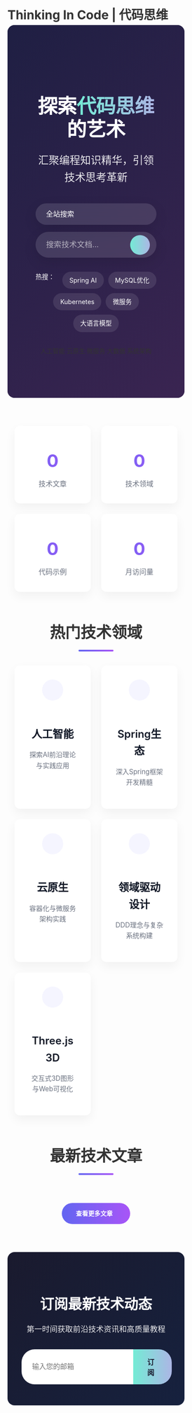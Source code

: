# Thinking In Code | 代码思维

<div class="hero-container">
  <div class="hero-background">
    <div class="tech-particles" id="tech-particles"></div>
    <div class="gradient-overlay"></div>
  </div>
  <div class="hero-content">
    <h1 class="hero-title">探索<span class="gradient-text">代码思维</span>的艺术</h1>
    <p class="hero-subtitle">汇聚编程知识精华，引领技术思考革新</p>
    <div class="search-container">
      <div class="search-category-selector">
        <select id="search-category">
          <option value="all">全站搜索</option>
          <option value="spring">Spring生态</option>
          <option value="cloud">云原生</option>
          <option value="ai">人工智能</option>
          <option value="db">数据库</option>
          <option value="arch">架构设计</option>
        </select>
        <div class="select-arrow"><i class="fas fa-chevron-down"></i></div>
      </div>
      <div class="search-wrapper">
        <input type="text" id="tech-search" placeholder="搜索技术文档..." onkeyup="handleSearchKeyUp(event)">
        <button class="search-btn primary-search-btn" onclick="performGlobalSearch()"><i class="fas fa-search"></i></button>
        <div class="search-dropdown">
          <button class="search-btn advanced-search-btn" onclick="toggleAdvancedSearch()"><i class="fas fa-sliders-h"></i></button>
          <div class="advanced-search-panel" id="advanced-search-panel">
            <div class="search-options">
              <div class="option-group">
                <h4>搜索范围</h4>
                <div class="option-items">
                  <label><input type="checkbox" checked> 标题</label>
                  <label><input type="checkbox" checked> 内容</label>
                  <label><input type="checkbox" checked> 代码</label>
                  <label><input type="checkbox"> 评论</label>
                </div>
              </div>
              <div class="option-group">
                <h4>排序方式</h4>
                <div class="option-items">
                  <label><input type="radio" name="sort" checked> 相关度</label>
                  <label><input type="radio" name="sort"> 最新发布</label>
                  <label><input type="radio" name="sort"> 最多浏览</label>
                </div>
              </div>
              <div class="option-group">
                <h4>时间范围</h4>
                <div class="option-items">
                  <label><input type="radio" name="time" checked> 不限</label>
                  <label><input type="radio" name="time"> 一周内</label>
                  <label><input type="radio" name="time"> 一月内</label>
                  <label><input type="radio" name="time"> 一年内</label>
                </div>
              </div>
            </div>
            <div class="advanced-search-actions">
              <button class="reset-btn" onclick="resetAdvancedOptions()">重置</button>
              <button class="apply-btn" onclick="applyAdvancedOptions()">应用</button>
            </div>
          </div>
        </div>
      </div>
      <div class="hot-keywords">
        <span class="hot-title">热搜：</span>
        <a href="#" class="hot-keyword" onclick="searchKeyword('Spring AI')">Spring AI</a>
        <a href="#" class="hot-keyword" onclick="searchKeyword('MySQL优化')">MySQL优化</a>
        <a href="#" class="hot-keyword" onclick="searchKeyword('Kubernetes')">Kubernetes</a>
        <a href="#" class="hot-keyword" onclick="searchKeyword('微服务')">微服务</a>
        <a href="#" class="hot-keyword trending" onclick="searchKeyword('大语言模型')"><i class="fas fa-fire"></i>大语言模型</a>
      </div>
    </div>
    <div class="hero-tags">
      <span class="tag">人工智能</span>
      <span class="tag">云原生</span>
      <span class="tag">微服务</span>
      <span class="tag">大数据</span>
      <span class="tag">系统架构</span>
    </div>
  </div>
</div>

<div class="stats-container">
  <div class="stat-card" data-aos="fade-up" data-aos-delay="100">
    <div class="stat-icon"><i class="fas fa-book-open"></i></div>
    <div class="stat-value counter" data-target="500">0</div>
    <div class="stat-label">技术文章</div>
  </div>
  <div class="stat-card" data-aos="fade-up" data-aos-delay="200">
    <div class="stat-icon"><i class="fas fa-code-branch"></i></div>
    <div class="stat-value counter" data-target="150">0</div>
    <div class="stat-label">技术领域</div>
  </div>
  <div class="stat-card" data-aos="fade-up" data-aos-delay="300">
    <div class="stat-icon"><i class="fas fa-laptop-code"></i></div>
    <div class="stat-value counter" data-target="1000">0</div>
    <div class="stat-label">代码示例</div>
  </div>
  <div class="stat-card" data-aos="fade-up" data-aos-delay="400">
    <div class="stat-icon"><i class="fas fa-users"></i></div>
    <div class="stat-value counter" data-target="25000">0</div>
    <div class="stat-label">月访问量</div>
  </div>
</div>

<div class="tech-category-section">
  <h2 class="section-title" data-aos="fade-up">热门技术领域</h2>
  <div class="tech-categories">
    <a href="/zh/chapter_ai/" class="category-card" data-aos="zoom-in" data-aos-delay="100">
      <div class="category-icon"><i class="fas fa-brain"></i></div>
      <h3>人工智能</h3>
      <p>探索AI前沿理论与实践应用</p>
    </a>
    <a href="/zh/chapter_spring_ai/" class="category-card" data-aos="zoom-in" data-aos-delay="200">
      <div class="category-icon"><i class="fas fa-leaf"></i></div>
      <h3>Spring生态</h3>
      <p>深入Spring框架开发精髓</p>
    </a>
    <a href="/zh/chapter_kubernetes/" class="category-card" data-aos="zoom-in" data-aos-delay="300">
      <div class="category-icon"><i class="fas fa-cubes"></i></div>
      <h3>云原生</h3>
      <p>容器化与微服务架构实践</p>
    </a>
    <a href="/zh/chapter_ddd/" class="category-card" data-aos="zoom-in" data-aos-delay="400">
      <div class="category-icon"><i class="fas fa-sitemap"></i></div>
      <h3>领域驱动设计</h3>
      <p>DDD理念与复杂系统构建</p>
    </a>
    <a href="/zh/3d_showcase/" class="category-card" data-aos="zoom-in" data-aos-delay="500">
      <div class="category-icon"><i class="fas fa-cube"></i></div>
      <h3>Three.js 3D</h3>
      <p>交互式3D图形与Web可视化</p>
    </a>
  </div>
</div>

<div class="latest-articles-section">
  <h2 class="section-title" data-aos="fade-up">最新技术文章</h2>
  <div class="article-cards" id="latest-articles">
    <!-- 文章卡片将由JavaScript动态加载 -->
  </div>
  <div class="see-more-container" data-aos="fade-up">
    <a href="/zh/book_index/" class="see-more-btn">查看更多文章 <i class="fas fa-arrow-right"></i></a>
  </div>
</div>

<div class="newsletter-section" data-aos="fade-up">
  <div class="newsletter-content">
    <h2>订阅最新技术动态</h2>
    <p>第一时间获取前沿技术资讯和高质量教程</p>
    <form id="newsletter-form" class="newsletter-form">
      <input type="email" placeholder="输入您的邮箱" required>
      <button type="submit">订阅 <i class="fas fa-paper-plane"></i></button>
    </form>
  </div>
</div>

<script src="https://cdn.jsdelivr.net/npm/particles.js@2.0.0/particles.min.js"></script>
<script src="https://cdn.jsdelivr.net/npm/aos@2.3.4/dist/aos.js"></script>
<script>
// 初始化AOS动画库
document.addEventListener('DOMContentLoaded', function() {
  // 初始化AOS动画库
  AOS.init({
    duration: 800,
    once: true
  });
  
  // 初始化粒子效果
  particlesJS('tech-particles', {
    particles: {
      number: { value: 80, density: { enable: true, value_area: 800 } },
      color: { value: "#ffffff" },
      shape: { type: "circle" },
      opacity: { value: 0.5, random: true },
      size: { value: 3, random: true },
      line_linked: {
        enable: true,
        distance: 150,
        color: "#ffffff",
        opacity: 0.4,
        width: 1
      },
      move: {
        enable: true,
        speed: 2,
        direction: "none",
        random: true,
        straight: false,
        out_mode: "out",
        bounce: false
      }
    },
    interactivity: {
      detect_on: "canvas",
      events: {
        onhover: { enable: true, mode: "grab" },
        onclick: { enable: true, mode: "push" },
        resize: true
      },
      modes: {
        grab: { distance: 140, line_linked: { opacity: 1 } },
        push: { particles_nb: 4 }
      }
    },
    retina_detect: true
  });
  
  // 计数器动画
  const counters = document.querySelectorAll('.counter');
  counters.forEach(counter => {
    const target = +counter.getAttribute('data-target');
    const duration = 2000; // 动画持续2秒
    const increment = target / (duration / 16); // 每16ms更新一次
    
    const updateCount = () => {
      const count = +counter.innerText;
      if (count < target) {
        counter.innerText = Math.ceil(count + increment);
        setTimeout(updateCount, 16);
      } else {
        counter.innerText = target.toLocaleString();
      }
    };
    
    // 当元素进入视图时开始计数
    const observer = new IntersectionObserver((entries) => {
      if(entries[0].isIntersecting) {
        updateCount();
        observer.disconnect();
      }
    }, { threshold: 0.5 });
    
    observer.observe(counter);
  });
  
  // 高级搜索面板初始化
  initAdvancedSearch();
  
  // 动态加载最新文章
  loadLatestArticles();
});

// 初始化高级搜索面板
function initAdvancedSearch() {
  // 获取面板和按钮元素
  const advancedSearchPanel = document.getElementById('advanced-search-panel');
  if (!advancedSearchPanel) return;
  
  // 隐藏面板
  advancedSearchPanel.style.display = 'none';
  
  // 添加点击事件到文档，用于关闭面板
  document.addEventListener('click', function(event) {
    const isClickInside = event.target.closest('.search-dropdown');
    const isToggleButton = event.target.closest('.advanced-search-btn');
    
    if (!isClickInside && !isToggleButton && advancedSearchPanel.style.display === 'block') {
      advancedSearchPanel.style.display = 'none';
    }
  });
}

// 切换高级搜索面板显示
function toggleAdvancedSearch() {
  const panel = document.getElementById('advanced-search-panel');
  if (panel.style.display === 'none' || panel.style.display === '') {
    panel.style.display = 'block';
  } else {
    panel.style.display = 'none';
  }
}

// 重置高级搜索选项
function resetAdvancedOptions() {
  const checkboxes = document.querySelectorAll('#advanced-search-panel input[type="checkbox"]');
  const radios = document.querySelectorAll('#advanced-search-panel input[type="radio"]');
  
  checkboxes.forEach(checkbox => {
    if (checkbox.closest('.option-items').querySelector('label:first-child input') === checkbox) {
      checkbox.checked = true;
    } else {
      checkbox.checked = false;
    }
  });
  
  radios.forEach(radio => {
    if (radio.closest('.option-items').querySelector('label:first-child input') === radio) {
      radio.checked = true;
    } else {
      radio.checked = false;
    }
  });
}

// 应用高级搜索选项
function applyAdvancedOptions() {
  // 收集所有选中的选项
  const searchScope = [];
  document.querySelectorAll('#advanced-search-panel .option-group:nth-child(1) input:checked').forEach(input => {
    searchScope.push(input.parentNode.textContent.trim());
  });
  
  let sortMethod = '';
  document.querySelectorAll('#advanced-search-panel .option-group:nth-child(2) input:checked').forEach(input => {
    sortMethod = input.parentNode.textContent.trim();
  });
  
  let timeRange = '';
  document.querySelectorAll('#advanced-search-panel .option-group:nth-child(3) input:checked').forEach(input => {
    timeRange = input.parentNode.textContent.trim();
  });
  
  // 组合搜索词
  const baseSearchText = document.getElementById('tech-search').value.trim();
  let enhancedSearchText = baseSearchText;
  
  if (searchScope.length > 0 && searchScope.length < 4) {
    enhancedSearchText += ' scope:' + searchScope.join(',');
  }
  
  if (sortMethod && sortMethod !== '相关度') {
    enhancedSearchText += ' sort:' + sortMethod;
  }
  
  if (timeRange && timeRange !== '不限') {
    enhancedSearchText += ' time:' + timeRange;
  }
  
  // 更新搜索框
  document.getElementById('tech-search').value = enhancedSearchText;
  
  // 关闭高级搜索面板
  document.getElementById('advanced-search-panel').style.display = 'none';
}

// 处理搜索框回车事件
function handleSearchKeyUp(event) {
  if (event.key === 'Enter') {
    performGlobalSearch();
  }
}

// 执行全局搜索
function performGlobalSearch() {
  const searchText = document.getElementById('tech-search').value.trim();
  const category = document.getElementById('search-category').value;
  
  if (searchText) {
    // 尝试使用MkDocs内置搜索框
    const globalSearchInput = document.querySelector('.md-search__input');
    if (globalSearchInput) {
      // 设置搜索框的值
      globalSearchInput.value = searchText;
      
      // 触发输入事件以激活搜索
      globalSearchInput.dispatchEvent(new Event('input', { bubbles: true }));
      
      // 点击搜索图标以打开搜索结果
      const searchIcon = document.querySelector('.md-header__button[aria-label="搜索"]') || 
                         document.querySelector('.md-header__button[aria-label="Search"]');
      if (searchIcon) {
        searchIcon.click();
      }
      
      // 聚焦到搜索框
      globalSearchInput.focus();
    } else {
      // 如果没有找到内置搜索，使用自定义搜索页面
      const searchParams = new URLSearchParams();
      searchParams.append('q', searchText);
      
      if (category && category !== 'all') {
        searchParams.append('category', category);
      }
      
      window.location.href = `${window.location.origin}/search.html?${searchParams.toString()}`;
    }
  }
}

// 使用预定义关键词进行搜索
function searchKeyword(keyword) {
  document.getElementById('tech-search').value = keyword;
  performGlobalSearch();
  return false; // 阻止链接默认行为
}

// 加载最新文章
function loadLatestArticles() {
  // 这里可以替换为实际的API调用或静态数据
  const latestArticles = [
    {
      title: "Spring AI 与大语言模型集成实践",
      description: "探索���何在Spring应用中集成最新的大语言模型技术",
      category: "人工智能",
      date: "2025-06-01",
      url: "/zh/chapter_spring_ai/llm_integration/"
    },
    {
      title: "Kubernetes Operator开发指南",
      description: "从零开始构建自定义Kubernetes Operator",
      category: "云原生",
      date: "2025-05-25",
      url: "/zh/chapter_kubernetes/custom_operator/"
    },
    {
      title: "事件��暴建模工作坊实践",
      description: "如何通过事件风暴快速构建领域模型",
      category: "DDD",
      date: "2025-05-18", 
      url: "/zh/chapter_ddd/event_storming/"
    },
    {
      title: "Netty高性能网络编程进阶",
      description: "深入Netty核心原理与性能优化策略",
      category: "网络编程",
      date: "2025-05-10",
      url: "/zh/chapter_netty/advanced_performance/"
    }
  ];
  
  const articlesContainer = document.getElementById('latest-articles');
  latestArticles.forEach((article, index) => {
    const delay = (index + 1) * 100;
    const articleCard = document.createElement('div');
    articleCard.className = 'article-card';
    articleCard.setAttribute('data-aos', 'fade-up');
    articleCard.setAttribute('data-aos-delay', delay);
    
    articleCard.innerHTML = `
      <div class="article-category">${article.category}</div>
      <h3 class="article-title"><a href="${article.url}">${article.title}</a></h3>
      <p class="article-desc">${article.description}</p>
      <div class="article-meta">
        <span class="article-date"><i class="far fa-calendar-alt"></i> ${article.date}</span>
        <a href="${article.url}" class="read-more">阅读全文 <i class="fas fa-angle-right"></i></a>
      </div>
    `;
    
    articlesContainer.appendChild(articleCard);
  });
}

// 订阅表单处理
document.addEventListener('DOMContentLoaded', function() {
  const newsletterForm = document.getElementById('newsletter-form');
  if (newsletterForm) {
    newsletterForm.addEventListener('submit', function(e) {
      e.preventDefault();
      const emailInput = this.querySelector('input[type="email"]');
      const email = emailInput.value;
      
      // 这里应添加实际的订阅逻辑
      alert(`感谢订阅！我们会将最新技术资讯发送到: ${email}`);
      emailInput.value = '';
    });
  }
});
</script>

<style>
/* 重置与基础样式 */
* {
  margin: 0;
  padding: 0;
  box-sizing: border-box;
}

body {
  font-family: 'Inter', 'SF Pro Text', -apple-system, BlinkMacSystemFont, 'Segoe UI', Roboto, Oxygen, Ubuntu, Cantarell, 'Open Sans', 'Helvetica Neue', sans-serif;
  line-height: 1.6;
  color: #333;
  overflow-x: hidden;
}

a {
  text-decoration: none;
  color: inherit;
  transition: color 0.3s ease;
}

/* 英雄区域 */
.hero-container {
  position: relative;
  min-height: 600px;
  display: flex;
  align-items: center;
  justify-content: center;
  text-align: center;
  padding: 4rem 2rem;
  margin-bottom: 4rem;
  overflow: hidden;
  border-radius: 16px;
}

.hero-background {
  position: absolute;
  top: 0;
  left: 0;
  width: 100%;
  height: 100%;
  z-index: -1;
}

.tech-particles {
  position: absolute;
  top: 0;
  left: 0;
  width: 100%;
  height: 100%;
  background-color: #1a1a2e;
}

.gradient-overlay {
  position: absolute;
  top: 0;
  left: 0;
  width: 100%;
  height: 100%;
  background: linear-gradient(135deg, rgba(32, 32, 72, 0.8) 0%, rgba(66, 39, 90, 0.8) 100%);
}

.hero-content {
  position: relative;
  max-width: 900px;
  width: 100%;
  padding: 2rem;
  z-index: 1;
}

.hero-title {
  font-size: 3.5rem;
  font-weight: 800;
  margin-bottom: 1.5rem;
  color: white;
  letter-spacing: -0.5px;
  line-height: 1.2;
}

.gradient-text {
  background: linear-gradient(to right, #74ebd5, #ACB6E5);
  -webkit-background-clip: text;
  background-clip: text;
  -webkit-text-fill-color: transparent;
}

.hero-subtitle {
  font-size: 1.5rem;
  color: rgba(255, 255, 255, 0.9);
  margin-bottom: 2.5rem;
  max-width: 700px;
  margin-left: auto;
  margin-right: auto;
}

.search-container {
  max-width: 800px;
  margin: 0 auto 2rem;
  position: relative;
  display: flex;
  flex-direction: column;
  gap: 1rem;
}

.search-category-selector {
  position: relative;
}

#search-category {
  width: 100%;
  padding: 1rem 1.5rem;
  font-size: 1rem;
  border: none;
  border-radius: 30px;
  background-color: rgba(255, 255, 255, 0.12);
  color: white;
  backdrop-filter: blur(10px);
  box-shadow: 0 10px 30px rgba(0, 0, 0, 0.1);
  appearance: none;
}

.select-arrow {
  position: absolute;
  top: 50%;
  right: 15px;
  transform: translateY(-50%);
  pointer-events: none;
  color: rgba(255, 255, 255, 0.7);
}

.search-wrapper {
  width: 100%;
  position: relative;
}

#tech-search {
  width: 100%;
  padding: 1.2rem 1.5rem;
  font-size: 1.1rem;
  border: none;
  border-radius: 30px;
  background-color: rgba(255, 255, 255, 0.12);
  color: white;
  backdrop-filter: blur(10px);
  box-shadow: 0 10px 30px rgba(0, 0, 0, 0.1);
  transition: all 0.3s ease;
}

#tech-search::placeholder {
  color: rgba(255, 255, 255, 0.6);
}

#tech-search:focus {
  background-color: rgba(255, 255, 255, 0.2);
  box-shadow: 0 10px 30px rgba(0, 0, 0, 0.2);
  outline: none;
}

.search-btn {
  position: absolute;
  right: 15px;
  top: 50%;
  transform: translateY(-50%);
  background: linear-gradient(to right, #74ebd5, #ACB6E5);
  border: none;
  color: #1a1a2e;
  width: 45px;
  height: 45px;
  border-radius: 50%;
  font-size: 1.2rem;
  cursor: pointer;
  display: flex;
  align-items: center;
  justify-content: center;
  transition: all 0.3s ease;
}

.search-btn:hover {
  transform: translateY(-50%) scale(1.05);
  box-shadow: 0 5px 15px rgba(116, 235, 213, 0.4);
}

.search-dropdown {
  position: absolute;
  top: 100%;
  right: 0;
  width: 300px;
  background: white;
  border-radius: 8px;
  box-shadow: 0 10px 30px rgba(0, 0, 0, 0.1);
  z-index: 10;
  display: none;
}

.advanced-search-btn {
  position: absolute;
  right: 60px;
  top: 50%;
  transform: translateY(-50%);
  background: linear-gradient(to right, #6366f1, #a855f7);
  border: none;
  color: white;
  width: 45px;
  height: 45px;
  border-radius: 50%;
  font-size: 1.2rem;
  cursor: pointer;
  display: flex;
  align-items: center;
  justify-content: center;
  transition: all 0.3s ease;
}

.advanced-search-btn:hover {
  transform: translateY(-50%) scale(1.05);
  box-shadow: 0 5px 15px rgba(99, 102, 241, 0.4);
}

.advanced-search-panel {
  padding: 1.5rem;
}

.search-options {
  display: grid;
  grid-template-columns: 1fr 1fr;
  gap: 1rem;
  margin-bottom: 1.5rem;
}

.option-group {
  display: flex;
  flex-direction: column;
}

.option-group h4 {
  font-size: 1rem;
  font-weight: 600;
  margin-bottom: 0.5rem;
  color: #111827;
}

.option-items {
  display: flex;
  flex-direction: column;
  gap: 0.5rem;
}

.option-items label {
  display: flex;
  align-items: center;
  gap: 0.5rem;
  cursor: pointer;
  font-size: 0.9rem;
  color: #6b7280;
}

.option-items input {
  accent-color: #6366f1;
}

.advanced-search-actions {
  display: flex;
  justify-content: flex-end;
  gap: 1rem;
}

.reset-btn, .apply-btn {
  padding: 0.8rem 1.5rem;
  border: none;
  border-radius: 30px;
  font-size: 0.9rem;
  cursor: pointer;
  transition: all 0.3s ease;
}

.reset-btn {
  background: rgba(99, 102, 241, 0.1);
  color: #6366f1;
}

.apply-btn {
  background: linear-gradient(to right, #6366f1, #a855f7);
  color: white;
}

.reset-btn:hover {
  background: rgba(99, 102, 241, 0.2);
}

.apply-btn:hover {
  transform: translateY(-2px);
  box-shadow: 0 5px 15px rgba(99, 102, 241, 0.3);
}

.hot-keywords {
  display: flex;
  flex-wrap: wrap;
  justify-content: center;
  gap: 10px;
  margin-top: 1rem;
}

.hot-title {
  color: white;
  font-size: 0.9rem;
  margin-right: 0.5rem;
}

.hot-keyword {
  background-color: rgba(255, 255, 255, 0.1);
  color: white;
  padding: 0.5rem 1rem;
  border-radius: 20px;
  font-size: 0.9rem;
  backdrop-filter: blur(5px);
  transition: all 0.3s ease;
}

.hot-keyword:hover {
  background-color: rgba(255, 255, 255, 0.2);
  transform: translateY(-2px);
}

/* 统计数据区域 */
.stats-container {
  display: grid;
  grid-template-columns: repeat(4, 1fr);
  gap: 1.5rem;
  margin-bottom: 4rem;
  padding: 0 1rem;
}

.stat-card {
  background: white;
  padding: 2rem 1rem;
  border-radius: 12px;
  text-align: center;
  box-shadow: 0 10px 25px rgba(0, 0, 0, 0.05);
  transition: transform 0.3s ease, box-shadow 0.3s ease;
}

.stat-card:hover {
  transform: translateY(-5px);
  box-shadow: 0 15px 30px rgba(0, 0, 0, 0.1);
}

.stat-icon {
  font-size: 2rem;
  margin-bottom: 1rem;
  color: #6366f1;
}

.stat-value {
  font-size: 2.5rem;
  font-weight: 700;
  margin-bottom: 0.5rem;
  background: linear-gradient(to right, #6366f1, #a855f7);
  -webkit-background-clip: text;
  background-clip: text;
  -webkit-text-fill-color: transparent;
}

.stat-label {
  font-size: 1rem;
  color: #6b7280;
}

/* 技术分类区域 */
.tech-category-section {
  margin-bottom: 4rem;
  padding: 0 1rem;
}

.section-title {
  font-size: 2.2rem;
  font-weight: 700;
  margin-bottom: 2rem;
  text-align: center;
  position: relative;
  padding-bottom: 1rem;
}

.section-title:after {
  content: '';
  position: absolute;
  bottom: 0;
  left: 50%;
  transform: translateX(-50%);
  width: 80px;
  height: 4px;
  background: linear-gradient(to right, #6366f1, #a855f7);
  border-radius: 2px;
}

.tech-categories {
  display: grid;
  grid-template-columns: repeat(4, 1fr);
  gap: 1.5rem;
}

.category-card {
  background: white;
  padding: 2rem;
  border-radius: 12px;
  box-shadow: 0 10px 25px rgba(0, 0, 0, 0.05);
  transition: transform 0.3s ease, box-shadow 0.3s ease;
  text-align: center;
}

.category-card:hover {
  transform: translateY(-8px);
  box-shadow: 0 20px 40px rgba(0, 0, 0, 0.1);
}

.category-icon {
  font-size: 2.5rem;
  margin-bottom: 1.5rem;
  color: #6366f1;
  display: inline-block;
  padding: 1.5rem;
  background-color: #f5f5ff;
  border-radius: 50%;
}

.category-card h3 {
  font-size: 1.5rem;
  margin-bottom: 1rem;
  font-weight: 600;
  color: #111827;
}

.category-card p {
  color: #6b7280;
  font-size: 0.95rem;
}

/* 最新文章区域 */
.latest-articles-section {
  margin-bottom: 4rem;
  padding: 0 1rem;
}

.article-cards {
  display: grid;
  grid-template-columns: repeat(2, 1fr);
  gap: 2rem;
  margin-bottom: 2rem;
}

.article-card {
  background: white;
  border-radius: 12px;
  overflow: hidden;
  box-shadow: 0 10px 25px rgba(0, 0, 0, 0.05);
  transition: transform 0.3s ease, box-shadow 0.3s ease;
  padding: 1.5rem;
}

.article-card:hover {
  transform: translateY(-5px);
  box-shadow: 0 15px 35px rgba(0, 0, 0, 0.1);
}

.article-category {
  display: inline-block;
  padding: 0.4rem 1rem;
  background: linear-gradient(to right, #6366f1, #a855f7);
  color: white;
  border-radius: 20px;
  font-size: 0.8rem;
  font-weight: 600;
  margin-bottom: 1rem;
}

.article-title {
  font-size: 1.5rem;
  margin-bottom: 0.8rem;
  line-height: 1.3;
}

.article-title a {
  color: #111827;
  transition: color 0.2s ease;
}

.article-title a:hover {
  color: #6366f1;
}

.article-desc {
  color: #6b7280;
  margin-bottom: 1.5rem;
  font-size: 0.95rem;
}

.article-meta {
  display: flex;
  justify-content: space-between;
  align-items: center;
  color: #6b7280;
  font-size: 0.9rem;
}

.article-date {
  display: flex;
  align-items: center;
  gap: 0.5rem;
}

.read-more {
  display: flex;
  align-items: center;
  gap: 0.5rem;
  color: #6366f1;
  font-weight: 600;
}

.read-more:hover {
  color: #4f46e5;
}

.see-more-container {
  text-align: center;
  margin-top: 2rem;
}

.see-more-btn {
  display: inline-flex;
  align-items: center;
  gap: 0.5rem;
  padding: 0.8rem 2rem;
  background: linear-gradient(to right, #6366f1, #a855f7);
  color: white;
  border-radius: 30px;
  font-weight: 600;
  transition: all 0.3s ease;
}

.see-more-btn:hover {
  transform: translateY(-3px);
  box-shadow: 0 10px 20px rgba(99, 102, 241, 0.3);
}

/* 订阅区域 */
.newsletter-section {
  background: linear-gradient(135deg, #1a1a2e, #16213e);
  border-radius: 16px;
  padding: 3rem 2rem;
  margin-bottom: 4rem;
}

.newsletter-content {
  max-width: 600px;
  margin: 0 auto;
  text-align: center;
  color: white;
}

.newsletter-content h2 {
  font-size: 2rem;
  margin-bottom: 1rem;
}

.newsletter-content p {
  font-size: 1.1rem;
  margin-bottom: 2rem;
  opacity: 0.9;
}

.newsletter-form {
  display: flex;
  max-width: 500px;
  margin: 0 auto;
}

.newsletter-form input {
  flex: 1;
  padding: 1rem 1.5rem;
  border: none;
  border-radius: 30px 0 0 30px;
  font-size: 1rem;
}

.newsletter-form input:focus {
  outline: none;
}

.newsletter-form button {
  padding: 1rem 2rem;
  background: linear-gradient(to right, #74ebd5, #ACB6E5);
  border: none;
  border-radius: 0 30px 30px 0;
  color: #1a1a2e;
  font-weight: 600;
  font-size: 1rem;
  cursor: pointer;
  display: flex;
  align-items: center;
  gap: 0.5rem;
  transition: all 0.3s ease;
}

.newsletter-form button:hover {
  opacity: 0.9;
  transform: translateX(3px);
}

/* 响应式设计 */
@media (max-width: 1200px) {
  .tech-categories {
    grid-template-columns: repeat(2, 1fr);
  }
}

@media (max-width: 992px) {
  .stats-container {
    grid-template-columns: repeat(2, 1fr);
  }
  
  .article-cards {
    grid-template-columns: 1fr;
  }
  
  .hero-title {
    font-size: 2.8rem;
  }
}

@media (max-width: 768px) {
  .hero-container {
    min-height: 500px;
    padding: 3rem 1.5rem;
  }
  
  .hero-title {
    font-size: 2.2rem;
  }
  
  .hero-subtitle {
    font-size: 1.2rem;
  }
  
  .tech-categories {
    grid-template-columns: 1fr;
  }
  
  .newsletter-form {
    flex-direction: column;
    gap: 1rem;
  }
  
  .newsletter-form input,
  .newsletter-form button {
    border-radius: 30px;
    width: 100%;
  }
  
  .stats-container {
    grid-template-columns: 1fr;
  }
}
</style>
